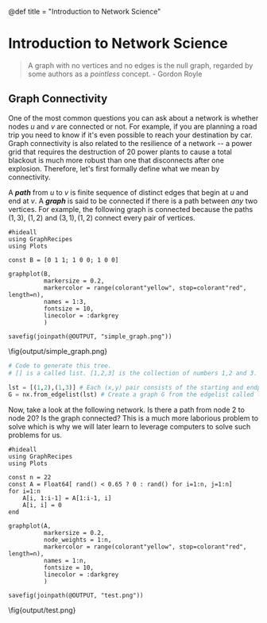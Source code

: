 @def title = "Introduction to Network Science"

# Introduction to Network Science

> A graph with no vertices and no edges is the null graph, regarded by some authors as a _pointless_ concept. - Gordon Royle

## Graph Connectivity

One of the most common questions you can ask about a network is whether nodes $u$ and $v$ are connected or not. For example,
if you are planning a road trip you need to know if it's even possible to reach your destination by car. Graph connectivity
is also related to the resilience of a network -- a power grid that requires the destruction of 20 power plants to cause a total
blackout is much more robust than one that disconnects after one explosion. Therefore, let's first formally define what we mean by connectivity.

A **_path_** from $u$ to $v$ is finite sequence of distinct edges that
begin at $u$ and end at $v$. A **_graph_** is said to be connected if there is a path between _any_ two vertices. For example, the following graph is connected because
the paths $(1,3)$, $(1,2)$ and $(3,1),(1,2)$ connect every pair of vertices.

```julia:./code/ex1
#hideall
using GraphRecipes
using Plots

const B = [0 1 1; 1 0 0; 1 0 0]

graphplot(B,
          markersize = 0.2,
          markercolor = range(colorant"yellow", stop=colorant"red", length=n),
          names = 1:3,
          fontsize = 10,
          linecolor = :darkgrey
          )

savefig(joinpath(@OUTPUT, "simple_graph.png"))
```

\fig{output/simple_graph.png}

```python
# Code to generate this tree.
# [] is a called list. [1,2,3] is the collection of numbers 1,2 and 3.

lst = [(1,2),(1,3)] # Each (x,y) pair consists of the starting and endpoint of each edge.
G = nx.from_edgelist(lst) # Create a graph G from the edgelist called lst.
```

Now, take a look at the following network. Is there a path from node $2$ to node $20$? Is the graph connected? This is a much more laborious problem to solve which is why we will later learn to leverage computers to solve such problems for us.

```julia:./code/ex2
#hideall
using GraphRecipes
using Plots

const n = 22
const A = Float64[ rand() < 0.65 ? 0 : rand() for i=1:n, j=1:n]
for i=1:n
    A[i, 1:i-1] = A[1:i-1, i]
    A[i, i] = 0
end

graphplot(A,
          markersize = 0.2,
          node_weights = 1:n,
          markercolor = range(colorant"yellow", stop=colorant"red", length=n),
          names = 1:n,
          fontsize = 10,
          linecolor = :darkgrey
          )

savefig(joinpath(@OUTPUT, "test.png"))
```

\fig{output/test.png}
